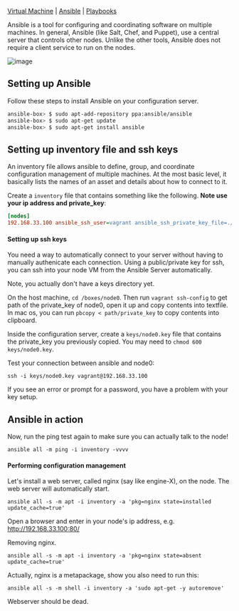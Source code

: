 [Virtual Machine](VM.md) | [Ansible](Ansible.md) | [Playbooks](Playbooks.md)

Ansible is a tool for configuring and coordinating software on multiple machines.
In general, Ansible (like Salt, Chef, and Puppet), use a central server that controls other nodes.  Unlike the other tools, Ansible does not require a client service to run on the nodes.

![image](https://cloud.githubusercontent.com/assets/742934/22233647/b26951a4-e1bf-11e6-9bff-0a168a8dc66b.png)

## Setting up Ansible

Follow these steps to install Ansible on your configuration server.

```bash
ansible-box> $ sudo apt-add-repository ppa:ansible/ansible
ansible-box> $ sudo apt-get update
ansible-box> $ sudo apt-get install ansible
```

## Setting up inventory file and ssh keys

An inventory file allows ansible to define, group, and coordinate configuration management of multiple machines. At the most basic level, it basically lists the names of an asset and details about how to connect to it.

Create a `inventory` file that contains something like the following.  **Note use your ip address and private_key**:

```ini    
[nodes]
192.168.33.100 ansible_ssh_user=vagrant ansible_ssh_private_key_file=./keys/node0.key
```

#### Setting up ssh keys

You need a way to automatically connect to your server without having to manually authenicate each connection. Using a public/private key for ssh, you can ssh into your node VM from the Ansible Server automatically.

Note, you actually don't have a keys directory yet.

On the host machine, `cd /boxes/node0`. Then run `vagrant ssh-config` to get path of the private_key of node0, open it up and copy contents into textfile. In mac os, you can run `pbcopy < path/private_key` to copy contents into clipboard.

Inside the configuration server, create a `keys/node0.key` file that contains the private_key you previously copied.  You may need to `chmod 600 keys/node0.key`.

Test your connection between ansible and node0:

    ssh -i keys/node0.key vagrant@192.168.33.100

If you see an error or prompt for a password, you have a problem with your key setup.

## Ansible in action

Now, run the ping test again to make sure you can actually talk to the node!

    ansible all -m ping -i inventory -vvvv

#### Performing configuration management
    
Let's install a web server, called nginx (say like engine-X), on the node. The web server will automatically start.

    ansible all -s -m apt -i inventory -a 'pkg=nginx state=installed update_cache=true'

Open a browser and enter in your node's ip address, e.g. http://192.168.33.100:80/

Removing nginx.

    ansible all -s -m apt -i inventory -a 'pkg=nginx state=absent update_cache=true'

Actually, nginx is a metapackage, show you also need to run this:

    ansible all -s -m shell -i inventory -a 'sudo apt-get -y autoremove'
    
Webserver should be dead.
